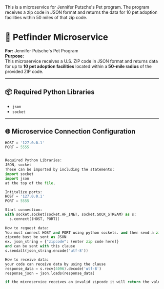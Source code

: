 This is a microservice for Jennifer Putsche's Pet program. 
The program receives a zip code in JSON format and returns the data for 10 pet adoption facilities within 50 miles of that zip code.
# 🐾 Petfinder Microservice

**For:** Jennifer Putsche's Pet Program  
**Purpose:**  
This microservice receives a U.S. ZIP code in JSON format and returns data for up to **10 pet adoption facilities** located within a **50-mile radius** of the provided ZIP code.

---

## 📦 Required Python Libraries

- `json`
- `socket`

---

## 🌐 Microservice Connection Configuration

```python
HOST = '127.0.0.1'
PORT = 5555


Required Python Libraries:
JSON, socket
These can be imported by including the statements:
import socket
import json
at the top of the file.

Intitalize ports:
HOST = '127.0.0.1'
PORT = 5555

Start connection:
with socket.socket(socket.AF_INET, socket.SOCK_STREAM) as s:
  s.connect((HOST, PORT))
  
How to request data:
You must connect HOST and PORT using python sockets. and then send a zip code from the main program using json.dumps()
zipcode bust be sent as JSON
ex. json_string = {"zipcode": (enter zip code here)}
and can be sent with this clause
s.sendall(json_string.encode('utf-8'))

How to receive data:
your code can receive data by using the clause
response_data = s.recv(4096).decode('utf-8')
response_json = json.loads(response_data)

if the microservice receives an invalid zipcode it will return the value False.
